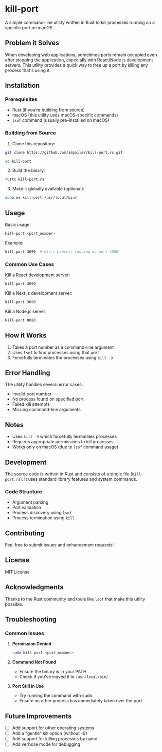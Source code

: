 
# kill-port

A simple command-line utility written in Rust to kill processes running on a specific port on macOS.

## Problem it Solves

When developing web applications, sometimes ports remain occupied even after stopping the application, especially with React/Node.js development servers. This utility provides a quick way to free up a port by killing any process that's using it.

## Installation

### Prerequisites
- Rust (if you're building from source)
- macOS (this utility uses macOS-specific commands)
- `lsof` command (usually pre-installed on macOS)

### Building from Source

1. Clone this repository:
```bash
git clone https://github.com/impoiler/kill-port.rs.git

cd kill-port
```

2. Build the binary:
```bash
rustc kill-port.rs
```

3. Make it globally available (optional):
```bash
sudo mv kill-port /usr/local/bin/
```

## Usage

Basic usage:
```bash
kill-port <port_number>
```

Example:
```bash
kill-port 3000  # Kills process running on port 3000
```

### Common Use Cases

Kill a React development server:
```bash
kill-port 3000
```

Kill a Next.js development server:
```bash
kill-port 3000
```

Kill a Node.js server:
```bash
kill-port 8080
```

## How it Works

1. Takes a port number as a command-line argument
2. Uses `lsof` to find processes using that port
3. Forcefully terminates the processes using `kill -9`

## Error Handling

The utility handles several error cases:
- Invalid port number
- No process found on specified port
- Failed kill attempts
- Missing command-line arguments

## Notes

- Uses `kill -9` which forcefully terminates processes
- Requires appropriate permissions to kill processes
- Works only on macOS (due to `lsof` command usage)

## Development

The source code is written in Rust and consists of a single file (`kill-port.rs`). It uses standard library features and system commands.

### Code Structure
- Argument parsing
- Port validation
- Process discovery using `lsof`
- Process termination using `kill`

## Contributing

Feel free to submit issues and enhancement requests!

## License

MIT License

## Acknowledgments

Thanks to the Rust community and tools like `lsof` that make this utility possible.

## Troubleshooting

### Common Issues

1. **Permission Denied**
   ```bash
   sudo kill-port <port_number>
   ```

2. **Command Not Found**
   - Ensure the binary is in your PATH
   - Check if you've moved it to `/usr/local/bin/`

3. **Port Still in Use**
   - Try running the command with sudo
   - Ensure no other process has immediately taken over the port

## Future Improvements

- [ ] Add support for other operating systems
- [ ] Add a "gentle" kill option (without -9)
- [ ] Add support for killing processes by name
- [ ] Add verbose mode for debugging
